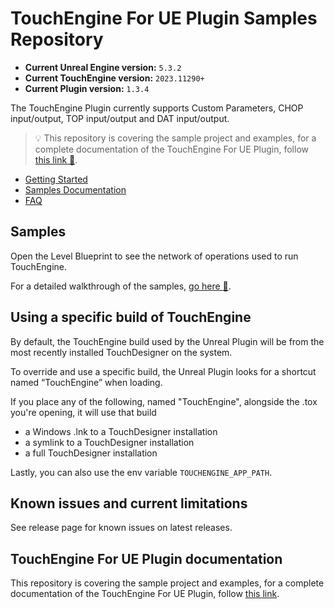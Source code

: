 # TouchEngine For UE Plugin Samples Repository

* **Current Unreal Engine version:** `5.3.2`
* **Current TouchEngine version:** `2023.11290+`
* **Current Plugin version:** `1.3.4`

The TouchEngine Plugin currently supports Custom Parameters, CHOP input/output, TOP input/output and DAT input/output.

> 💡 This repository is covering the sample project and examples, for a complete documentation of the TouchEngine For UE Plugin, follow [this link 🔗](https://github.com/TouchDesigner/TouchEngine-UE/).

* [Getting Started](docs/getting-started.md)
* [Samples Documentation](docs/samples.md)
* [FAQ](docs/FAQ.md)

## Samples

Open the Level Blueprint to see the network of operations used to run TouchEngine.

For a detailed walkthrough of the samples, [go here 🔗](docs/samples.md).

## Using a specific build of TouchEngine

By default, the TouchEngine build used by the Unreal Plugin will be from the most recently installed TouchDesigner on the system.

To override and use a specific build, the Unreal Plugin looks for a shortcut named “TouchEngine” when loading.

If you place any of the following, named "TouchEngine", alongside the .tox you're opening, it will use that build

- a Windows .lnk to a TouchDesigner installation
- a symlink to a TouchDesigner installation
- a full TouchDesigner installation

Lastly, you can also use the env variable `TOUCHENGINE_APP_PATH`.

## Known issues and current limitations

See release page for known issues on latest releases.

## TouchEngine For UE Plugin documentation

This repository is covering the sample project and examples, for a complete documentation of the TouchEngine For UE Plugin, follow [this link](https://github.com/TouchDesigner/TouchEngine-UE/).
